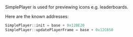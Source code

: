 SimplePlayer is used for previewing icons e.g. leaderboards.

Here are the known addresses:
```cpp
SimplePlayer::init = base + 0x12BE20
SimplePlayer::updatePlayerFrame = base + 0x12C650
```
